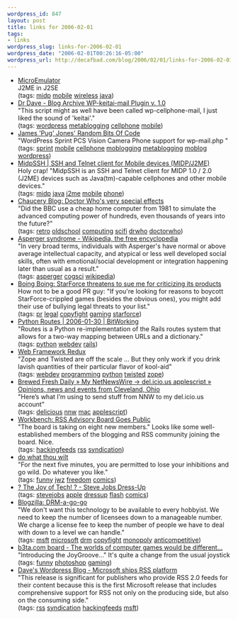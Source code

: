 ```yaml
--- 
wordpress_id: 847
layout: post
title: links for 2006-02-01
tags: 
- links
wordpress_slug: links-for-2006-02-01
wordpress_date: "2006-02-01T00:26:16-05:00"
wordpress_url: http://decafbad.com/blog/2006/02/01/links-for-2006-02-01
---
```

<ul class="delicious">
	<li>
		<div class="delicious-link"><a href="http://www.barteo.net/microemulator/">MicroEmulator</a></div>
		<div class="delicious-extended">J2ME in J2SE</div>
		<div class="delicious-tags">(tags: <a href="http://del.icio.us/deusx/midp">midp</a> <a href="http://del.icio.us/deusx/mobile">mobile</a> <a href="http://del.icio.us/deusx/wireless">wireless</a> <a href="http://del.icio.us/deusx/java">java</a>)</div>
	</li>
	<li>
		<div class="delicious-link"><a href="http://unknowngenius.com/blog/archives/2004/08/23/wp-keitai-mail-plugin-v-10/">Dr Dave - Blog Archive  WP-keitai-mail Plugin v. 1.0</a></div>
		<div class="delicious-extended">"This script might as well have been called wp-cellphone-mail, I just liked the sound of 'keitai'."</div>
		<div class="delicious-tags">(tags: <a href="http://del.icio.us/deusx/wordpress">wordpress</a> <a href="http://del.icio.us/deusx/metablogging">metablogging</a> <a href="http://del.icio.us/deusx/cellphone">cellphone</a> <a href="http://del.icio.us/deusx/mobile">mobile</a>)</div>
	</li>
	<li>
		<div class="delicious-link"><a href="http://www.cise.ufl.edu/~jcjones/src/">James 'Pug' Jones' Random Bits Of Code</a></div>
		<div class="delicious-extended">"WordPress Sprint PCS Vision Camera Phone support for wp-mail.php "</div>
		<div class="delicious-tags">(tags: <a href="http://del.icio.us/deusx/sprint">sprint</a> <a href="http://del.icio.us/deusx/mobile">mobile</a> <a href="http://del.icio.us/deusx/cellphone">cellphone</a> <a href="http://del.icio.us/deusx/moblogging">moblogging</a> <a href="http://del.icio.us/deusx/metablogging">metablogging</a> <a href="http://del.icio.us/deusx/moblog">moblog</a> <a href="http://del.icio.us/deusx/wordpress">wordpress</a>)</div>
	</li>
	<li>
		<div class="delicious-link"><a href="http://www.xk72.com/midpssh/index.php">MidpSSH | SSH and Telnet client for Mobile devices (MIDP/J2ME)</a></div>
		<div class="delicious-extended">Holy crap!  "MidpSSH is an SSH and Telnet client for MIDP 1.0 / 2.0 (J2ME) devices such as Java(tm)-capable cellphones and other mobile devices."</div>
		<div class="delicious-tags">(tags: <a href="http://del.icio.us/deusx/midp">midp</a> <a href="http://del.icio.us/deusx/java">java</a> <a href="http://del.icio.us/deusx/j2me">j2me</a> <a href="http://del.icio.us/deusx/mobile">mobile</a> <a href="http://del.icio.us/deusx/phone">phone</a>)</div>
	</li>
	<li>
		<div class="delicious-link"><a href="http://blog.chaucery.com/archives/2006/01/doctor_whos_very_special_effec.html">Chaucery Blog: Doctor Who's very special effects</a></div>
		<div class="delicious-extended">"Did the BBC use a cheap home computer from 1981 to simulate the advanced computing power of hundreds, even thousands of years into the future?"</div>
		<div class="delicious-tags">(tags: <a href="http://del.icio.us/deusx/retro">retro</a> <a href="http://del.icio.us/deusx/oldschool">oldschool</a> <a href="http://del.icio.us/deusx/computing">computing</a> <a href="http://del.icio.us/deusx/scifi">scifi</a> <a href="http://del.icio.us/deusx/drwho">drwho</a> <a href="http://del.icio.us/deusx/doctorwho">doctorwho</a>)</div>
	</li>
	<li>
		<div class="delicious-link"><a href="http://en.wikipedia.org/wiki/Asperger_syndrome">Asperger syndrome - Wikipedia, the free encyclopedia</a></div>
		<div class="delicious-extended">"In very broad terms, individuals with Asperger's have normal or above average intellectual capacity, and atypical or less well developed social skills, often with emotional/social development or integration happening later than usual as a result."</div>
		<div class="delicious-tags">(tags: <a href="http://del.icio.us/deusx/asperger">asperger</a> <a href="http://del.icio.us/deusx/cogsci">cogsci</a> <a href="http://del.icio.us/deusx/wikipedia">wikipedia</a>)</div>
	</li>
	<li>
		<div class="delicious-link"><a href="http://www.boingboing.net/2006/01/31/starforce_threatens_.html">Boing Boing: StarForce threatens to sue me for criticizing its products</a></div>
		<div class="delicious-extended">How not to be a good PR guy: "If you're looking for reasons to boycott StarForce-crippled games (besides the obvious ones), you might add their use of bullying legal threats to your list."</div>
		<div class="delicious-tags">(tags: <a href="http://del.icio.us/deusx/pr">pr</a> <a href="http://del.icio.us/deusx/legal">legal</a> <a href="http://del.icio.us/deusx/copyfight">copyfight</a> <a href="http://del.icio.us/deusx/gaming">gaming</a> <a href="http://del.icio.us/deusx/starforce">starforce</a>)</div>
	</li>
	<li>
		<div class="delicious-link"><a href="http://bitworking.org/news/Python_Routes">Python Routes | 2006-01-30 | BitWorking</a></div>
		<div class="delicious-extended">"Routes is a Python re-implementation of the Rails routes system that allows for a two-way mapping between URLs and a dictionary."</div>
		<div class="delicious-tags">(tags: <a href="http://del.icio.us/deusx/python">python</a> <a href="http://del.icio.us/deusx/webdev">webdev</a> <a href="http://del.icio.us/deusx/rails">rails</a>)</div>
	</li>
	<li>
		<div class="delicious-link"><a href="http://www.artima.com/weblogs/viewpost.jsp?thread=146503">Web Framework Redux</a></div>
		<div class="delicious-extended">"Zope and Twisted are off the scale ... But they only work if you drink lavish quantities of their particular flavor of kool-aid"</div>
		<div class="delicious-tags">(tags: <a href="http://del.icio.us/deusx/webdev">webdev</a> <a href="http://del.icio.us/deusx/programming">programming</a> <a href="http://del.icio.us/deusx/python">python</a> <a href="http://del.icio.us/deusx/twisted">twisted</a> <a href="http://del.icio.us/deusx/zope">zope</a>)</div>
	</li>
	<li>
		<div class="delicious-link"><a href="http://www.brewedfreshdaily.com/2006/01/29/my-netnewswire-delicious-applescript/">Brewed Fresh Daily » My NetNewsWire -> del.icio.us applescript » Opinions, news and events from Cleveland, Ohio</a></div>
		<div class="delicious-extended">"Here’s what I’m using to send stuff from NNW to my del.icio.us account"</div>
		<div class="delicious-tags">(tags: <a href="http://del.icio.us/deusx/delicious">delicious</a> <a href="http://del.icio.us/deusx/nnw">nnw</a> <a href="http://del.icio.us/deusx/mac">mac</a> <a href="http://del.icio.us/deusx/applescript">applescript</a>)</div>
	</li>
	<li>
		<div class="delicious-link"><a href="http://www.cadenhead.org/workbench/news/2851/rss-advisory-board-goes-public">Workbench: RSS Advisory Board Goes Public</a></div>
		<div class="delicious-extended">"The board is taking on eight new members."  Looks like some well-established members of the blogging and RSS community joining the board.  Nice.</div>
		<div class="delicious-tags">(tags: <a href="http://del.icio.us/deusx/hackingfeeds">hackingfeeds</a> <a href="http://del.icio.us/deusx/rss">rss</a> <a href="http://del.icio.us/deusx/syndication">syndication</a>)</div>
	</li>
	<li>
		<div class="delicious-link"><a href="http://www.jwz.org/gruntle/freedom.html">do what thou wilt</a></div>
		<div class="delicious-extended">"For the next five minutes, you are permitted to lose your inhibitions and go wild. Do whatever you like."</div>
		<div class="delicious-tags">(tags: <a href="http://del.icio.us/deusx/funny">funny</a> <a href="http://del.icio.us/deusx/jwz">jwz</a> <a href="http://del.icio.us/deusx/freedom">freedom</a> <a href="http://del.icio.us/deusx/comics">comics</a>)</div>
	</li>
	<li>
		<div class="delicious-link"><a href="http://www.geekculture.com/joyoftech/joyarchives/692flash.html">? The Joy of Tech! ? - Steve Jobs Dress-Up</a></div>
		<div class="delicious-tags">(tags: <a href="http://del.icio.us/deusx/stevejobs">stevejobs</a> <a href="http://del.icio.us/deusx/apple">apple</a> <a href="http://del.icio.us/deusx/dressup">dressup</a> <a href="http://del.icio.us/deusx/flash">flash</a> <a href="http://del.icio.us/deusx/comics">comics</a>)</div>
	</li>
	<li>
		<div class="delicious-link"><a href="http://dooooooom.blogspot.com/2006/01/drm-go-go.html">Blogzilla: DRM-a-go-go</a></div>
		<div class="delicious-extended">"We don't want this technology to be available to every hobbyist. We need to keep the number of licensees down to a manageable number. We charge a license fee to keep the number of people we have to deal with down to a level we can handle."</div>
		<div class="delicious-tags">(tags: <a href="http://del.icio.us/deusx/msft">msft</a> <a href="http://del.icio.us/deusx/microsoft">microsoft</a> <a href="http://del.icio.us/deusx/drm">drm</a> <a href="http://del.icio.us/deusx/copyfight">copyfight</a> <a href="http://del.icio.us/deusx/monopoly">monopoly</a> <a href="http://del.icio.us/deusx/anticompetitive">anticompetitive</a>)</div>
	</li>
	<li>
		<div class="delicious-link"><a href="http://www.b3ta.com/board/5597348">b3ta.com board - The worlds of computer games would be different...</a></div>
		<div class="delicious-extended">"Introducing the JoyGroove..."  It's quite a change from the usual joystick</div>
		<div class="delicious-tags">(tags: <a href="http://del.icio.us/deusx/funny">funny</a> <a href="http://del.icio.us/deusx/photoshop">photoshop</a> <a href="http://del.icio.us/deusx/gaming">gaming</a>)</div>
	</li>
	<li>
		<div class="delicious-link"><a href="http://scripting.wordpress.com/2006/01/31/microsoft-ships-rss-enabled-software-and-platform/">Dave's Wordpress Blog - Microsoft ships RSS platform</a></div>
		<div class="delicious-extended">"This release is significant for publishers who provide RSS 2.0 feeds for their content because this is the first Microsoft release that includes comprehensive support for RSS not only on the producing side, but also on the consuming side."</div>
		<div class="delicious-tags">(tags: <a href="http://del.icio.us/deusx/rss">rss</a> <a href="http://del.icio.us/deusx/syndication">syndication</a> <a href="http://del.icio.us/deusx/hackingfeeds">hackingfeeds</a> <a href="http://del.icio.us/deusx/msft">msft</a>)</div>
	</li>
</ul>
